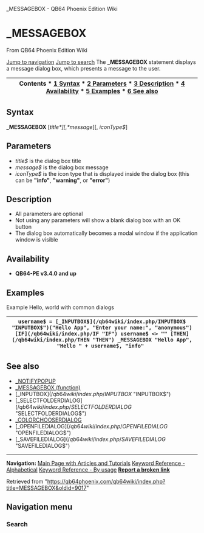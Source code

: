 


\_MESSAGEBOX - QB64 Phoenix Edition Wiki








# \_MESSAGEBOX



From QB64 Phoenix Edition Wiki



[Jump to navigation](#mw-head)
[Jump to search](#searchInput)
The **\_MESSAGEBOX** statement displays a message dialog box, which presents a message to the user.


  






| Contents * [1 Syntax](#Syntax) * [2 Parameters](#Parameters) * [3 Description](#Description) * [4 Availability](#Availability) * [5 Examples](#Examples) * [6 See also](#See_also) |
| --- |


## Syntax


**\_MESSAGEBOX** [*title$*][, *message$*][, *iconType$*]
  




## Parameters


* *title$* is the dialog box title
* *message$* is the dialog box message
* *iconType$* is the icon type that is displayed inside the dialog box (this can be **"info"**, **"warning"**, or **"error"**)


  




## Description


* All parameters are optional
* Not using any parameters will show a blank dialog box with an OK button
* The dialog box automatically becomes a modal window if the application window is visible


  




## Availability


* **QB64-PE v3.4.0 and up**


  




## Examples


Example
Hello, world with common dialogs


| ``` username$ = [_INPUTBOX$](/qb64wiki/index.php/INPUTBOX$ "INPUTBOX$")("Hello App", "Enter your name:", "anonymous") [IF](/qb64wiki/index.php/IF "IF") username$ <> "" [THEN](/qb64wiki/index.php/THEN "THEN") _MESSAGEBOX "Hello App", "Hello " + username$, "info"  ``` |
| --- |


  




## See also


* [\_NOTIFYPOPUP](/qb64wiki/index.php/NOTIFYPOPUP "NOTIFYPOPUP")
* [\_MESSAGEBOX (function)](/qb64wiki/index.php/MESSAGEBOX_(function) "MESSAGEBOX (function)")
* [\_INPUTBOX$](/qb64wiki/index.php/INPUTBOX$ "INPUTBOX$")
* [\_SELECTFOLDERDIALOG$](/qb64wiki/index.php/SELECTFOLDERDIALOG$ "SELECTFOLDERDIALOG$")
* [\_COLORCHOOSERDIALOG](/qb64wiki/index.php/COLORCHOOSERDIALOG "COLORCHOOSERDIALOG")
* [\_OPENFILEDIALOG$](/qb64wiki/index.php/OPENFILEDIALOG$ "OPENFILEDIALOG$")
* [\_SAVEFILEDIALOG$](/qb64wiki/index.php/SAVEFILEDIALOG$ "SAVEFILEDIALOG$")


  






---


**Navigation:**
[Main Page with Articles and Tutorials](/qb64wiki/index.php/Main_Page "Main Page")
[Keyword Reference - Alphabetical](/qb64wiki/index.php/Keyword_Reference_-_Alphabetical "Keyword Reference - Alphabetical")
[Keyword Reference - By usage](/qb64wiki/index.php/Keyword_Reference_-_By_usage "Keyword Reference - By usage")
**[Report a broken link](https://qb64phoenix.com/forum/showthread.php?tid=2800)**  





Retrieved from "<https://qb64phoenix.com/qb64wiki/index.php?title=MESSAGEBOX&oldid=9017>"




## Navigation menu








### Search





















